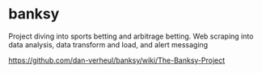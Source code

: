 # banksy
Project diving into sports betting and arbitrage betting. Web scraping into data analysis, data transform and load, and alert messaging

https://github.com/dan-verheul/banksy/wiki/The-Banksy-Project
